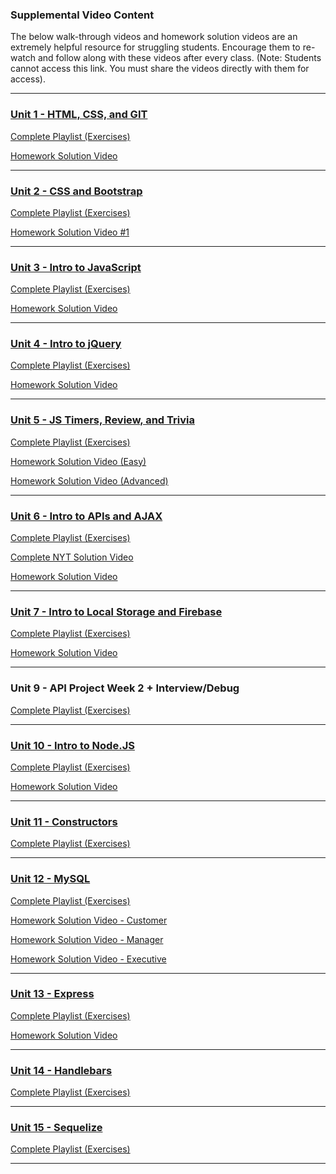 ### Supplemental Video Content

The below walk-through videos and homework solution videos are an extremely helpful resource for struggling students. Encourage them to re-watch and follow along with these videos after every class. (Note: Students cannot access this link. You must share the videos directly with them for access).

- - -

### [Unit 1 - HTML, CSS, and GIT](01-Class-Content/01-html-git-css/02-Homework)

[Complete Playlist (Exercises)](https://www.youtube.com/playlist?list=PLgJ8UgkiorClK-ZG5jYqbdgOD2DRHROkT)

[Homework Solution Video](https://youtu.be/qMbCiVYQLCU)

- - -

### [Unit 2 - CSS and Bootstrap](01-Class-Content/02-css-bootstrap/02-Homework)

[Complete Playlist (Exercises)](https://www.youtube.com/playlist?list=PLgJ8UgkiorCkLBEm5V0IzuhjdWBeKvrOC)

[Homework Solution Video #1](https://youtu.be/jF0kIhpX6tk)

- - -

### [Unit 3 - Intro to JavaScript](01-Class-Content/03-javascript/02-Homework)

[Complete Playlist (Exercises)](https://www.youtube.com/playlist?list=PLgJ8UgkiorCmEChEWfh7sxPvQwYAx3Kt0)

[Homework Solution Video](https://youtu.be/cgdmOR15cn4)

- - -

### [Unit 4 - Intro to jQuery](01-Class-Content/04-jquery/02-Homework)

[Complete Playlist (Exercises)](https://www.youtube.com/playlist?list=PLgJ8UgkiorCn05TQ1Ui8_lTnhizYcEFX7)

[Homework Solution Video](https://youtu.be/ki36iUBbCDY)

- - -

### [Unit 5 - JS Timers, Review, and Trivia](01-Class-Content/05-timers/02-Homework)

[Complete Playlist (Exercises)](https://www.youtube.com/playlist?list=PLgJ8UgkiorCncwPdhG7Z7A2HOAKcnmIQr)

[Homework Solution Video (Easy)](https://www.youtube.com/watch?v=3eWhkc_u5rE&index=6&list=PLgJ8UgkiorClJwRrLq8f9QuzgTflJoeH2)

[Homework Solution Video (Advanced)](https://youtu.be/KndV7UxLpnk)

- - -

### [Unit 6 - Intro to APIs and AJAX](01-Class-Content/06-ajax/02-Homework)

[Complete Playlist (Exercises)](https://www.youtube.com/playlist?list=PLgJ8UgkiorCmRwLl7YKfFxmNySuAhNdmC)

[Complete NYT Solution Video](https://www.youtube.com/watch?v=PDD8NV3sbZo)

[Homework Solution Video](https://www.youtube.com/watch?v=V67yKAonLa4&list=PLgJ8UgkiorClJwRrLq8f9QuzgTflJoeH2&index=8)

- - -

### [Unit 7 - Intro to Local Storage and Firebase](01-Class-Content/07-firebase/02-Homework)

[Complete Playlist (Exercises)](https://www.youtube.com/playlist?list=PLgJ8UgkiorCkg74BLGZkgtJsRDQX51YbU)

[Homework Solution Video](https://www.youtube.com/watch?v=Dz5iKzwHi0k&index=9)

- - -

### Unit 9 - API Project Week 2 + Interview/Debug

[Complete Playlist (Exercises)](https://www.youtube.com/playlist?list=PLgJ8UgkiorClkfaUS1W52Sr7-TqlOEDYU)

- - -

### [Unit 10 - Intro to Node.JS](01-Class-Content/10-nodejs/02-Homework)

[Complete Playlist (Exercises)](https://www.youtube.com/playlist?list=PLgJ8UgkiorCnevQjLViL_kxpU30eIJFu7)

[Homework Solution Video](https://www.youtube.com/watch?v=1-k08YfQbec&list=PLgJ8UgkiorClJwRrLq8f9QuzgTflJoeH2&index=9)

- - -

### [Unit 11 - Constructors](01-Class-Content/11-js-constructors/02-Homework)

[Complete Playlist (Exercises)](https://www.youtube.com/playlist?list=PLgJ8UgkiorClIZdJL_PasNdUR0yWjBCBP)

- - -

### [Unit 12 - MySQL](01-Class-Content/12-mysql/02-Homework)

[Complete Playlist (Exercises)](https://www.youtube.com/playlist?list=PLgJ8UgkiorCncqIRVifiwiP7VoMpcCq0V)

[Homework Solution Video - Customer](https://www.youtube.com/watch?v=oouxVn14qyk)

[Homework Solution Video - Manager](https://www.youtube.com/watch?v=q9ANiugK21Y)

[Homework Solution Video - Executive](https://www.youtube.com/watch?v=3ym0-z6k_WM)

- - -

### [Unit 13 - Express](01-Class-Content/13-express/02-Homework)

[Complete Playlist (Exercises)](https://www.youtube.com/playlist?list=PLgJ8UgkiorCmI_wKKVt5FlkTG63sQF6rr)

[Homework Solution Video](https://www.youtube.com/watch?v=1mS5w2KOdcQ)

- - -

### [Unit 14 - Handlebars](01-Class-Content/14-handlebars/02-Homework)

[Complete Playlist (Exercises)](https://www.youtube.com/watch?v=cMAIbAJcvZo&list=PLgJ8UgkiorCk9lJ4G-uQkCyGeKlquugNI)

- - -

### [Unit 15 - Sequelize](01-Class-Content/15-sequelize/02-Homework)

[Complete Playlist (Exercises)](https://www.youtube.com/watch?v=dt9mXaEEAkM&list=PLgJ8UgkiorClj-MYE-wm4J6vfVA3-VqWc)

- - -
